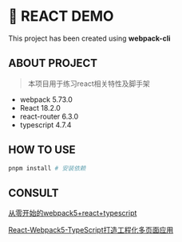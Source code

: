 # 🚀 REACT DEMO

This project has been created using **webpack-cli**

## ABOUT PROJECT

> 本项目用于练习react相关特性及脚手架

- webpack 5.73.0
- React 18.2.0
- react-router 6.3.0
- typescript 4.7.4

## HOW TO USE

``` bash
pnpm install # 安装依赖
```

## CONSULT

[从零开始的webpack5+react+typescript](https://blog.csdn.net/qq_39261142/article/details/116176902)

[React-Webpack5-TypeScript打造工程化多页面应用](https://zhuanlan.zhihu.com/p/455297005)
